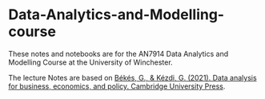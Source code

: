 # Data-Analytics-and-Modelling-course
These notes and notebooks are for the AN7914 Data Analytics and Modelling Course at the University of Winchester.

The lecture Notes are based on [Békés, G., & Kézdi, G. (2021). Data analysis for business, economics, and policy. Cambridge University Press](https://gabors-data-analysis.com/).
